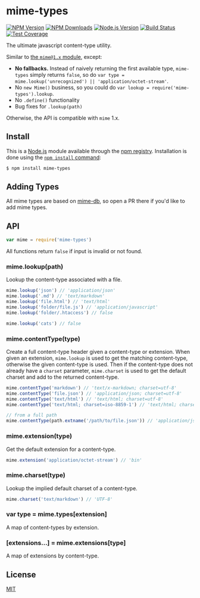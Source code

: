 # mime-types

[![NPM Version][npm-version-image]][npm-url]
[![NPM Downloads][npm-downloads-image]][npm-url]
[![Node.js Version][node-version-image]][node-version-url]
[![Build Status][ci-image]][ci-url]
[![Test Coverage][coveralls-image]][coveralls-url]

The ultimate javascript content-type utility.

Similar to [the `mime@1.x` module](https://www.npmjs.com/package/mime), except:

- __No fallbacks.__ Instead of naively returning the first available type,
  `mime-types` simply returns `false`, so do
  `var type = mime.lookup('unrecognized') || 'application/octet-stream'`.
- No `new Mime()` business, so you could do `var lookup = require('mime-types').lookup`.
- No `.define()` functionality
- Bug fixes for `.lookup(path)`

Otherwise, the API is compatible with `mime` 1.x.

## Install

This is a [Node.js](https://nodejs.org/en/) module available through the
[npm registry](https://www.npmjs.com/). Installation is done using the
[`npm install` command](https://docs.npmjs.com/getting-started/installing-npm-packages-locally):

```sh
$ npm install mime-types
```

## Adding Types

All mime types are based on [mime-db](https://www.npmjs.com/package/mime-db), so open a PR there if you'd like to add
mime types.

## API

<!-- eslint-disable no-unused-vars -->

```js
var mime = require('mime-types')
```

All functions return `false` if input is invalid or not found.

### mime.lookup(path)

Lookup the content-type associated with a file.

<!-- eslint-disable no-undef -->

```js
mime.lookup('json') // 'application/json'
mime.lookup('.md') // 'text/markdown'
mime.lookup('file.html') // 'text/html'
mime.lookup('folder/file.js') // 'application/javascript'
mime.lookup('folder/.htaccess') // false

mime.lookup('cats') // false
```

### mime.contentType(type)

Create a full content-type header given a content-type or extension. When given an extension, `mime.lookup` is used to
get the matching content-type, otherwise the given content-type is used. Then if the content-type does not already have
a `charset` parameter, `mime.charset`
is used to get the default charset and add to the returned content-type.

<!-- eslint-disable no-undef -->

```js
mime.contentType('markdown') // 'text/x-markdown; charset=utf-8'
mime.contentType('file.json') // 'application/json; charset=utf-8'
mime.contentType('text/html') // 'text/html; charset=utf-8'
mime.contentType('text/html; charset=iso-8859-1') // 'text/html; charset=iso-8859-1'

// from a full path
mime.contentType(path.extname('/path/to/file.json')) // 'application/json; charset=utf-8'
```

### mime.extension(type)

Get the default extension for a content-type.

<!-- eslint-disable no-undef -->

```js
mime.extension('application/octet-stream') // 'bin'
```

### mime.charset(type)

Lookup the implied default charset of a content-type.

<!-- eslint-disable no-undef -->

```js
mime.charset('text/markdown') // 'UTF-8'
```

### var type = mime.types[extension]

A map of content-types by extension.

### [extensions...] = mime.extensions[type]

A map of extensions by content-type.

## License

[MIT](LICENSE)

[ci-image]: https://badgen.net/github/checks/jshttp/mime-types/master?label=ci

[ci-url]: https://github.com/jshttp/mime-types/actions?query=workflow%3Aci

[coveralls-image]: https://badgen.net/coveralls/c/github/jshttp/mime-types/master

[coveralls-url]: https://coveralls.io/r/jshttp/mime-types?branch=master

[node-version-image]: https://badgen.net/npm/node/mime-types

[node-version-url]: https://nodejs.org/en/download

[npm-downloads-image]: https://badgen.net/npm/dm/mime-types

[npm-url]: https://npmjs.org/package/mime-types

[npm-version-image]: https://badgen.net/npm/v/mime-types
